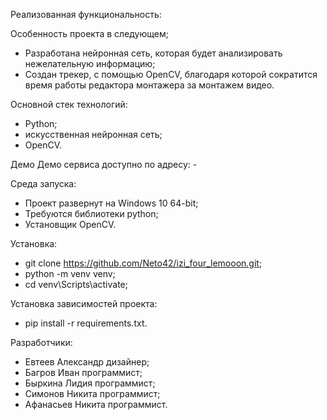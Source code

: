 Реализованная функциональность:

Особенность проекта в следующем;
 - Разработана нейронная сеть, которая будет анализировать нежелательную информацию;
 - Создан трекер, с помощью OpenCV, благодаря которой сократится время работы редактора монтажера за монтажем видео.

Основной стек технологий:
 - Python;
 - искусственная нейронная сеть;
 - OpenCV.

Демо
  Демо сервиса доступно по адресу: -

Среда запуска:
  - Проект развернут на Windows 10 64-bit;
  - Требуются библиотеки python;
  - Установщик OpenCV.
 
Установка:
  - git clone https://github.com/Neto42/izi_four_lemooon.git;
  - python -m venv venv;
  - cd venv\Scripts\activate;

Установка зависимостей проекта:
  - pip install -r requirements.txt.

Разработчики:
  - Евтеев Александр дизайнер;
  - Багров Иван программист;
  - Быркина Лидия программист;
  - Симонов Никита программист;
  - Афанасьев Никита программист.

